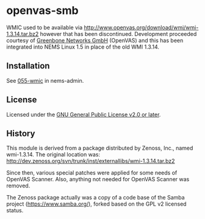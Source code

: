 # openvas-smb

WMIC used to be available via http://www.openvas.org/download/wmi/wmi-1.3.14.tar.bz2 however that has been discontinued. Development proceeded courtesy of [Greenbone Networks GmbH](https://www.greenbone.net/) (OpenVAS) and this has been integrated into NEMS Linux 1.5 in place of the old WMI 1.3.14.

## Installation

See [055-wmic](https://github.com/Cat5TV/nems-admin/blob/master/build/055-wmic) in nems-admin.

## License

Licensed under the [GNU General Public License v2.0 or later](COPYING).

## History

This module is derived from a package distributed by Zenoss, Inc.,
named wmi-1.3.14. The original location was:
http://dev.zenoss.org/svn/trunk/inst/externallibs/wmi-1.3.14.tar.bz2

Since then, various special patches were applied for some needs of OpenVAS
Scanner. Also, anything not needed for OpenVAS Scanner was removed.

The Zenoss package actually was a copy of a code base of the Samba project
(https://www.samba.org/), forked based on the GPL v2 licensed status.
